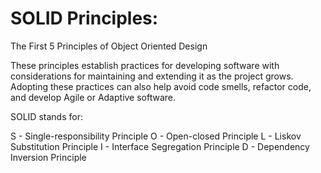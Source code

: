 # SOLID Principles: 
The First 5 Principles of Object Oriented Design


These principles establish practices for developing software with considerations for maintaining and extending it as the project grows. Adopting these practices can also help avoid code smells, refactor code, and develop Agile or Adaptive software.

SOLID stands for:

S - Single-responsibility Principle
O - Open-closed Principle
L - Liskov Substitution Principle
I - Interface Segregation Principle
D - Dependency Inversion Principle
